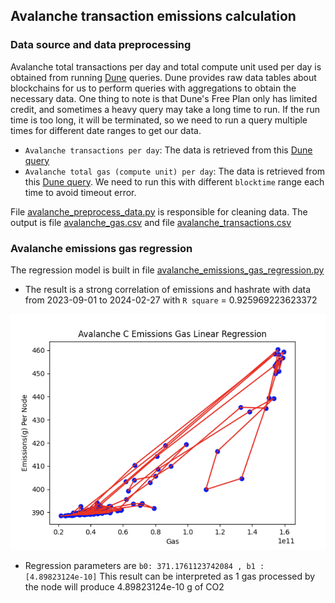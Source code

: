 ## Avalanche transaction emissions calculation

### Data source and data preprocessing

Avalanche total transactions per day and total compute unit used per day
is obtained from running [Dune](https://dune.com/browse/dashboards) queries. Dune provides raw data tables about
blockchains for us to perform queries with aggregations to obtain the necessary data. One thing to note is that Dune's
Free Plan only has limited credit, and sometimes a heavy query may take a long time to run. If the run time is too long,
it will be terminated, so we need to run a query multiple times for different date ranges to get our data.

- `Avalanche transactions per day`: The data is retrieved
  from this [Dune query](https://dune.com/queries/3486952)
- `Avalanche total gas (compute unit) per day`: The data is retrieved
  from this [Dune query](https://dune.com/queries/3486975). We need to run
  this with different `blocktime` range each time to avoid timeout error.

File [avalanche_preprocess_data.py](avalanche_preprocess_data.py) is responsible for cleaning data.
The output is file [avalanche_gas.csv](data/avalanche_gas.csv) and
file [avalanche_transactions.csv](data/avalanche_transactions.csv)

### Avalanche emissions gas regression

The regression model is built in file [avalanche_emissions_gas_regression.py](avalanche_emissions_gas_regression.py)

- The result is a strong correlation of emissions and hashrate with data from
  2023-09-01 to 2024-02-27 with `R square` = 0.925969223623372

![Avalanche Emissions Gas Regression](img/avalanche_emissions_gas_linear_regression.png)

- Regression parameters are `b0: 371.1761123742084 , b1 : [4.89823124e-10]`
  This result can be interpreted as 1 gas processed by the node
  will produce 4.89823124e-10 g of CO2
